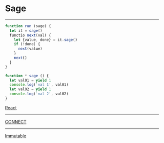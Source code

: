 # Sage

---

```js
function run (sage) {
  let it = sage()
  functio next(val) {
    let {value, done} = it.sage()
    if (!done) {
      next(value)
    }
    next()
  }
}

function * sage () {
  let val01 = yield 1
  console.log('val 1', val01)
  let val02 = yield 1
  console.log('val 2', val02)
}
```

[React](./README.md)

---

[CONNECT](./README-connect.md)

---

[Immutable](./README-immutable.md)
